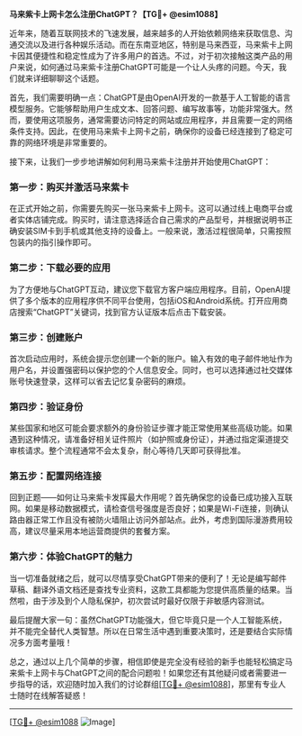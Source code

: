 **马来紫卡上网卡怎么注册ChatGPT？【TG💪+ @esim1088】**

近年来，随着互联网技术的飞速发展，越来越多的人开始依赖网络来获取信息、沟通交流以及进行各种娱乐活动。而在东南亚地区，特别是马来西亚，马来紫卡上网卡因其便捷性和稳定性成为了许多用户的首选。不过，对于初次接触这类产品的用户来说，如何通过马来紫卡注册ChatGPT可能是一个让人头疼的问题。今天，我们就来详细聊聊这个话题。

首先，我们需要明确一点：ChatGPT是由OpenAI开发的一款基于人工智能的语言模型服务。它能够帮助用户生成文本、回答问题、编写故事等，功能非常强大。然而，要使用这项服务，通常需要访问特定的网站或应用程序，并且需要一定的网络条件支持。因此，在使用马来紫卡上网卡之前，确保你的设备已经连接到了稳定可靠的网络环境是非常重要的。

接下来，让我们一步步地讲解如何利用马来紫卡注册并开始使用ChatGPT：

### 第一步：购买并激活马来紫卡

在正式开始之前，你需要先购买一张马来紫卡上网卡。这可以通过线上电商平台或者实体店铺完成。购买时，请注意选择适合自己需求的产品型号，并根据说明书正确安装SIM卡到手机或其他支持的设备上。一般来说，激活过程很简单，只需按照包装内的指引操作即可。

### 第二步：下载必要的应用

为了方便地与ChatGPT互动，建议您下载官方客户端应用程序。目前，OpenAI提供了多个版本的应用程序供不同平台使用，包括iOS和Android系统。打开应用商店搜索“ChatGPT”关键词，找到官方认证版本后点击下载安装。

### 第三步：创建账户

首次启动应用时，系统会提示您创建一个新的账户。输入有效的电子邮件地址作为用户名，并设置强密码以保护您的个人信息安全。同时，也可以选择通过社交媒体账号快速登录，这样可以省去记忆复杂密码的麻烦。

### 第四步：验证身份

某些国家和地区可能会要求额外的身份验证步骤才能正常使用某些高级功能。如果遇到这种情况，请准备好相关证件照片（如护照或身份证），并通过指定渠道提交审核请求。整个流程通常不会太复杂，耐心等待几天即可获得批准。

### 第五步：配置网络连接

回到正题——如何让马来紫卡发挥最大作用呢？首先确保您的设备已成功接入互联网。如果是移动数据模式，请检查信号强度是否良好；如果是Wi-Fi连接，则确认路由器正常工作且没有被防火墙阻止访问外部站点。此外，考虑到国际漫游费用较高，建议尽量采用本地运营商提供的套餐方案。

### 第六步：体验ChatGPT的魅力

当一切准备就绪之后，就可以尽情享受ChatGPT带来的便利了！无论是编写邮件草稿、翻译外语文档还是查找专业资料，这款工具都能为您提供高质量的结果。当然啦，由于涉及到个人隐私保护，初次尝试时最好仅限于非敏感内容测试。

最后提醒大家一句：虽然ChatGPT功能强大，但它毕竟只是一个人工智能系统，并不能完全替代人类智慧。所以在日常生活中遇到重要决策时，还是要结合实际情况多方面考量哦！

总之，通过以上几个简单的步骤，相信即使是完全没有经验的新手也能轻松搞定马来紫卡上网卡与ChatGPT之间的配合问题啦！如果您还有其他疑问或者需要进一步指导的话，欢迎随时加入我们的讨论群组[[TG💪+ @esim1088](https://t.me/s/esim1088)]，那里有专业人士随时在线解答疑惑！

---

[[TG💪+ @esim1088](https://t.me/s/esim1088) ![Image](https://i.postimg.cc/4NQfJmqS/Snipaste-2025-05-13-00-14-12.png)]